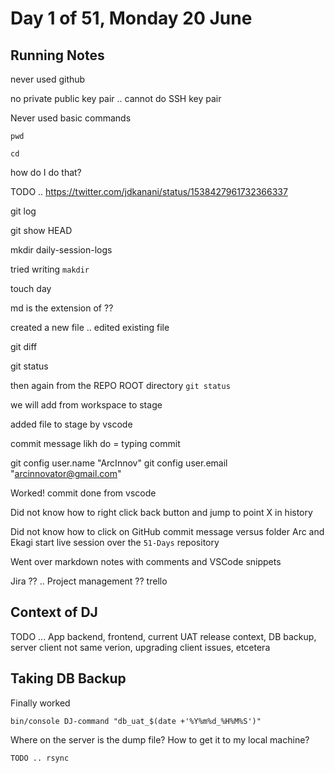 # Day 1 of 51, Monday 20 June

## Running Notes

<!-- build focus 0 of 11 -->

never used github

no private public key pair .. cannot do SSH key pair

Never used basic commands

    pwd

    cd

how do I do that?

TODO .. https://twitter.com/jdkanani/status/1538427961732366337

<!-- build focus 1 of 11 -->

git log

git show HEAD

mkdir daily-session-logs

tried writing `makdir`

touch day

md is the extension of ??

<!-- build focus 2 of 11 -->

created a new file .. edited existing file

git diff

git status

then again from the REPO ROOT directory `git status`

<!-- build focus 3 of 11 -->

we will add from workspace to stage

added file to stage by vscode

<!-- build focus 4 of 11 -->

commit message likh do = typing commit

<!-- build focus 5 of 11 -->

git config user.name "ArcInnov"
git config user.email "arcinnovator@gmail.com"

<!-- build focus 6 of 11 -->

Worked! commit done from vscode

<!-- build focus 7 of 11 -->

Did not know how to right click back button and jump to point X in history

<!-- build focus 8 of 11 -->

Did not know how to click on GitHub commit message versus folder
Arc and Ekagi start live session over the `51-Days` repository

<!-- build focus 9 of 11 -->
Went over markdown notes with comments and VSCode snippets
<!-- build focus 10 of 11 -->
Jira ?? .. Project management ?? trello
<!-- build focus 11 of 11 -->

## Context of DJ

TODO ... App backend, frontend, current UAT release context, DB backup, server client not same verion, upgrading client issues, etcetera

## Taking DB Backup

Finally worked

    bin/console DJ-command "db_uat_$(date +'%Y%m%d_%H%M%S')"

Where on the server is the dump file? 
How to get it to my local machine?

    TODO .. rsync